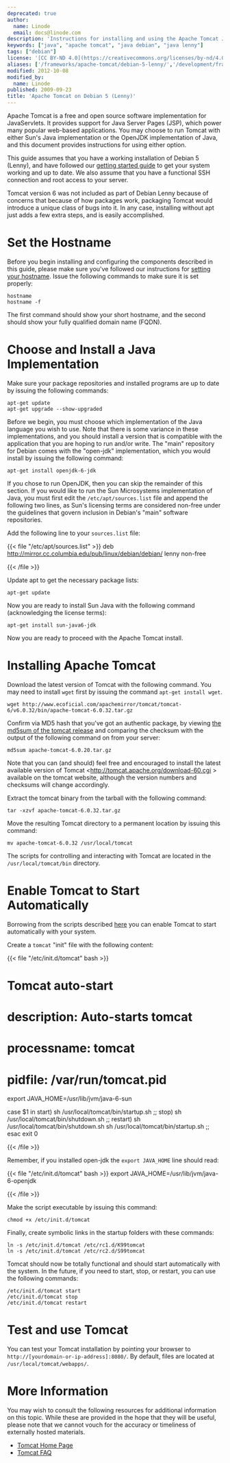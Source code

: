 ```yaml
---
deprecated: true
author:
  name: Linode
  email: docs@linode.com
description: 'Instructions for installing and using the Apache Tomcat Java Servlet engine on Debian 5 (Lenny).'
keywords: ["java", "apache tomcat", "java debian", "java lenny"]
tags: ["debian"]
license: '[CC BY-ND 4.0](https://creativecommons.org/licenses/by-nd/4.0)'
aliases: ['/frameworks/apache-tomcat/debian-5-lenny/','/development/frameworks/apache-tomcat-on-debian-5-lenny/','/websites/frameworks/apache-tomcat-on-debian-5-lenny/']
modified: 2012-10-08
modified_by:
  name: Linode
published: 2009-09-23
title: 'Apache Tomcat on Debian 5 (Lenny)'
---
```




Apache Tomcat is a free and open source software implementation for JavaServlets. It provides support for Java Server Pages (JSP), which power many popular web-based applications. You may choose to run Tomcat with either Sun's Java implementation or the OpenJDK implementation of Java, and this document provides instructions for using either option.

This guide assumes that you have a working installation of Debian 5 (Lenny), and have followed our [getting started guide](/docs/getting-started/) to get your system working and up to date. We also assume that you have a functional SSH connection and root access to your server.

Tomcat version 6 was not included as part of Debian Lenny because of concerns that because of how packages work, packaging Tomcat would introduce a unique class of bugs into it. In any case, installing without apt just adds a few extra steps, and is easily accomplished.

# Set the Hostname

Before you begin installing and configuring the components described in this guide, please make sure you've followed our instructions for [setting your hostname](/docs/getting-started#setting-the-hostname). Issue the following commands to make sure it is set properly:

    hostname
    hostname -f

The first command should show your short hostname, and the second should show your fully qualified domain name (FQDN).

# Choose and Install a Java Implementation

Make sure your package repositories and installed programs are up to date by issuing the following commands:

    apt-get update
    apt-get upgrade --show-upgraded

Before we begin, you must choose which implementation of the Java language you wish to use. Note that there is some variance in these implementations, and you should install a version that is compatible with the application that you are hoping to run and/or write. The "main" repository for Debian comes with the "open-jdk" implementation, which you would install by issuing the following command:

    apt-get install openjdk-6-jdk

If you chose to run OpenJDK, then you can skip the remainder of this section. If you would like to run the Sun Microsystems implementation of Java, you must first edit the `/etc/apt/sources.list` file and append the following two lines, as Sun's licensing terms are considered non-free under the guidelines that govern inclusion in Debian's "main" software repositories.

Add the following line to your `sources.list` file:

{{< file "/etc/apt/sources.list" >}}
deb http://mirror.cc.columbia.edu/pub/linux/debian/debian/  lenny non-free

{{< /file >}}


Update apt to get the necessary package lists:

    apt-get update

Now you are ready to install Sun Java with the following command (acknowledging the license terms):

    apt-get install sun-java6-jdk

Now you are ready to proceed with the Apache Tomcat install.

# Installing Apache Tomcat

Download the latest version of Tomcat with the following command. You may need to install `wget` first by issuing the command `apt-get install wget`.

    wget http://www.ecoficial.com/apachemirror/tomcat/tomcat-6/v6.0.32/bin/apache-tomcat-6.0.32.tar.gz

Confirm via MD5 hash that you've got an authentic package, by viewing [the md5sum of the tomcat release](http://www.apache.org/dist/tomcat/tomcat-6/v6.0.32/bin/apache-tomcat-6.0.32.tar.gz.md5) and comparing the checksum with the output of the following command on from your server:

    md5sum apache-tomcat-6.0.20.tar.gz

Note that you can (and should) feel free and encouraged to install the latest available version of Tomcat \<http://tomcat.apache.org/download-60.cgi \> available on the tomcat website, although the version numbers and checksums will change accordingly.

Extract the tomcat binary from the tarball with the following command:

    tar -xzvf apache-tomcat-6.0.32.tar.gz

Move the resulting Tomcat directory to a permanent location by issuing this command:

    mv apache-tomcat-6.0.32 /usr/local/tomcat

The scripts for controlling and interacting with Tomcat are located in the `/usr/local/tomcat/bin` directory.

# Enable Tomcat to Start Automatically

Borrowing from the scripts described [here](http://www.howtogeek.com/howto/linux/installing-tomcat-6-on-ubuntu/) you can enable Tomcat to start automatically with your system.

Create a `tomcat` "init" file with the following content:

{{< file "/etc/init.d/tomcat" bash >}}
# Tomcat auto-start
#
# description: Auto-starts tomcat
# processname: tomcat
# pidfile: /var/run/tomcat.pid

export JAVA_HOME=/usr/lib/jvm/java-6-sun

case $1 in
start)
        sh /usr/local/tomcat/bin/startup.sh
        ;;
stop)
        sh /usr/local/tomcat/bin/shutdown.sh
        ;;
restart)
        sh /usr/local/tomcat/bin/shutdown.sh
        sh /usr/local/tomcat/bin/startup.sh
        ;;
esac
exit 0

{{< /file >}}


Remember, if you installed open-jdk the `export JAVA_HOME` line should read:

{{< file "/etc/init.d/tomcat" bash >}}
export JAVA_HOME=/usr/lib/jvm/java-6-openjdk

{{< /file >}}


Make the script executable by issuing this command:

    chmod +x /etc/init.d/tomcat

Finally, create symbolic links in the startup folders with these commands:

    ln -s /etc/init.d/tomcat /etc/rc1.d/K99tomcat
    ln -s /etc/init.d/tomcat /etc/rc2.d/S99tomcat

Tomcat should now be totally functional and should start automatically with the system. In the future, if you need to start, stop, or restart, you can use the following commands:

    /etc/init.d/tomcat start
    /etc/init.d/tomcat stop
    /etc/init.d/tomcat restart

# Test and use Tomcat

You can test your Tomcat installation by pointing your browser to `http://[yourdomain-or-ip-address]:8080/`. By default, files are located at `/usr/local/tomcat/webapps/`.

# More Information

You may wish to consult the following resources for additional information on this topic. While these are provided in the hope that they will be useful, please note that we cannot vouch for the accuracy or timeliness of externally hosted materials.

- [Tomcat Home Page](http://tomcat.apache.org/)
- [Tomcat FAQ](http://wiki.apache.org/tomcat/FAQ)



